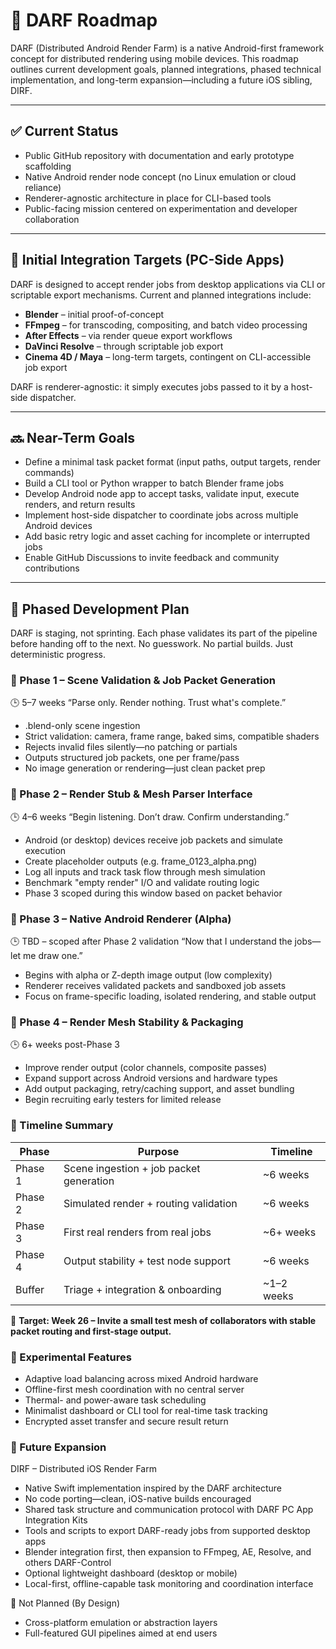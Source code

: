 # 📍 DARF Roadmap

DARF (Distributed Android Render Farm) is a native Android-first framework concept for distributed rendering using mobile devices. This roadmap outlines current development goals, planned integrations, phased technical implementation, and long-term expansion—including a future iOS sibling, DIRF.

---

## ✅ Current Status

- Public GitHub repository with documentation and early prototype scaffolding  
- Native Android render node concept (no Linux emulation or cloud reliance)  
- Renderer-agnostic architecture in place for CLI-based tools  
- Public-facing mission centered on experimentation and developer collaboration

---

## 🔧 Initial Integration Targets (PC-Side Apps)

DARF is designed to accept render jobs from desktop applications via CLI or scriptable export mechanisms. Current and planned integrations include:

- **Blender** – initial proof-of-concept  
- **FFmpeg** – for transcoding, compositing, and batch video processing  
- **After Effects** – via render queue export workflows  
- **DaVinci Resolve** – through scriptable job export  
- **Cinema 4D / Maya** – long-term targets, contingent on CLI-accessible job export  

DARF is renderer-agnostic: it simply executes jobs passed to it by a host-side dispatcher.

---

## 🔜 Near-Term Goals

- Define a minimal task packet format (input paths, output targets, render commands)  
- Build a CLI tool or Python wrapper to batch Blender frame jobs  
- Develop Android node app to accept tasks, validate input, execute renders, and return results  
- Implement host-side dispatcher to coordinate jobs across multiple Android devices  
- Add basic retry logic and asset caching for incomplete or interrupted jobs  
- Enable GitHub Discussions to invite feedback and community contributions  

---

## 🚦 Phased Development Plan

DARF is staging, not sprinting. Each phase validates its part of the pipeline before handing off to the next. No guesswork. No partial builds. Just deterministic progress.

### 🔹 Phase 1 – Scene Validation & Job Packet Generation
🕒 5–7 weeks
“Parse only. Render nothing. Trust what's complete.”
- .blend-only scene ingestion
- Strict validation: camera, frame range, baked sims, compatible shaders
- Rejects invalid files silently—no patching or partials
- Outputs structured job packets, one per frame/pass
- No image generation or rendering—just clean packet prep

### 🔸 Phase 2 – Render Stub & Mesh Parser Interface
🕒 4–6 weeks
“Begin listening. Don’t draw. Confirm understanding.”
- Android (or desktop) devices receive job packets and simulate execution
- Create placeholder outputs (e.g. frame_0123_alpha.png)
- Log all inputs and track task flow through mesh simulation
- Benchmark "empty render" I/O and validate routing logic
- Phase 3 scoped during this window based on packet behavior

### 🔺 Phase 3 – Native Android Renderer (Alpha)
🕒 TBD – scoped after Phase 2 validation
“Now that I understand the jobs—let me draw one.”
- Begins with alpha or Z-depth image output (low complexity)
- Renderer receives validated packets and sandboxed job assets
- Focus on frame-specific loading, isolated rendering, and stable output

### 🧱 Phase 4 – Render Mesh Stability & Packaging
🕒 6+ weeks post-Phase 3
- Improve render output (color channels, composite passes)
- Expand support across Android versions and hardware types
- Add output packaging, retry/caching support, and asset bundling
- Begin recruiting early testers for limited release

### 🧮 Timeline Summary

| Phase   | Purpose                                 | Timeline      |
|---------|-----------------------------------------|---------------|
| Phase 1 | Scene ingestion + job packet generation | ~6 weeks      |
| Phase 2 | Simulated render + routing validation   | ~6 weeks      |
| Phase 3 | First real renders from real jobs       | ~6+ weeks     |
| Phase 4 | Output stability + test node support    | ~6 weeks      |
| Buffer  | Triage + integration & onboarding       | ~1–2 weeks    |

🎯 **Target: Week 26 – Invite a small test mesh of collaborators with stable packet routing and first-stage output.**

### 🧪 Experimental Features
- Adaptive load balancing across mixed Android hardware
- Offline-first mesh coordination with no central server
- Thermal- and power-aware task scheduling
- Minimalist dashboard or CLI tool for real-time task tracking
- Encrypted asset transfer and secure result return

### 🧭 Future Expansion
DIRF – Distributed iOS Render Farm
- Native Swift implementation inspired by the DARF architecture
- No code porting—clean, iOS-native builds encouraged
- Shared task structure and communication protocol with DARF
PC App Integration Kits
- Tools and scripts to export DARF-ready jobs from supported desktop apps
- Blender integration first, then expansion to FFmpeg, AE, Resolve, and others
DARF-Control
- Optional lightweight dashboard (desktop or mobile)
- Local-first, offline-capable task monitoring and coordination interface

🚫 Not Planned (By Design)
- Cross-platform emulation or abstraction layers
- Full-featured GUI pipelines aimed at end users
